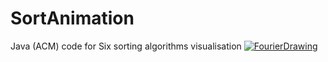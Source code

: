 # SortAnimation
Java (ACM) code for Six sorting algorithms visualisation 
[![FourierDrawing](https://img.youtube.com/vi/EI44J5J171k/0.jpg)](https://www.youtube.com/watch?v=EI44J5J171k)
